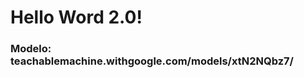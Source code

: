 <Prueba html>
<html>
<head>
    <meta charset="UTF-8" />
    <title>Anachuchu</title>
</head>
<body>
    <h1>Hello Word 2.0!</h1>
    <h3>Modelo:  teachablemachine.withgoogle.com/models/xtN2NQbz7/ </h3>
</body>
</html>
